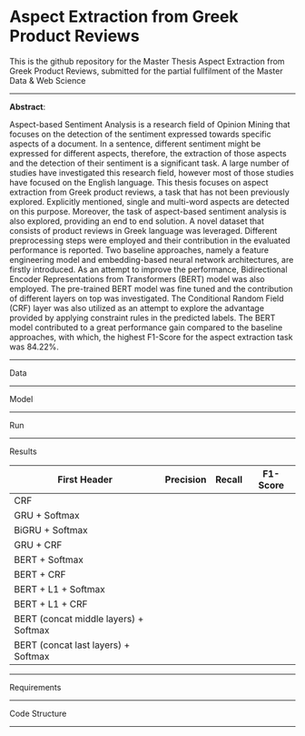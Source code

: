# Aspect Extraction from Greek Product Reviews

This is the github repository for the Master Thesis Aspect Extraction from Greek Product Reviews, submitted for the partial fullfilment of the Master Data & Web Science

----------------------------------------------------
**Abstract**:

Aspect-based Sentiment Analysis is a research field of Opinion Mining that focuses on the detection of the sentiment expressed towards specific aspects of a document. In a sentence, different sentiment might be expressed for different aspects, therefore, the extraction of those aspects and the detection of their sentiment is a significant task. A large number of studies have investigated this research field, however most of those studies have focused on the English language. This thesis focuses on aspect extraction from Greek product reviews, a task that has not been previously explored. Explicitly mentioned, single and multi-word aspects are detected on this purpose. Moreover, the task of aspect-based sentiment analysis is also explored, providing an end to end solution. A novel dataset that consists of product reviews in Greek language was leveraged. Different preprocessing steps were employed and their contribution in the evaluated performance is reported. Two baseline approaches, namely a feature engineering model and embedding-based neural network architectures, are firstly introduced. As an attempt to improve the performance, Bidirectional Encoder Representations from Transformers (BERT) model was also employed. The pre-trained BERT model was fine tuned and the contribution of different layers on top was investigated. The Conditional Random Field (CRF) layer was also utilized as an attempt to explore the advantage provided by applying constraint rules in the predicted labels. The BERT model contributed to a great performance gain compared to the baseline approaches, with which, the highest F1-Score for the aspect extraction task was 84.22\%.

----------------------------------------------------
Data

----------------------------------------------------
Model

----------------------------------------------------
Run

----------------------------------------------------
Results

| First Header                          | Precision     | Recall        | F1-Score      |
| ------------------------------------- | ------------- | ------------- | ------------- |
| CRF                                   |               |               |               |
| GRU + Softmax                         |               |               |               |
| BiGRU + Softmax                       |               |               |               |
| GRU + CRF                             |               |               |               |
| BERT + Softmax                        |               |               |               |
| BERT + CRF                            |               |               |               |
| BERT + L1 + Softmax                   |               |               |               |
| BERT + L1 + CRF                       |               |               |               |
| BERT (concat middle layers) + Softmax |               |               |               |
| BERT (concat last layers) + Softmax   |               |               |               |


----------------------------------------------------
Requirements

----------------------------------------------------
Code Structure

----------------------------------------------------
